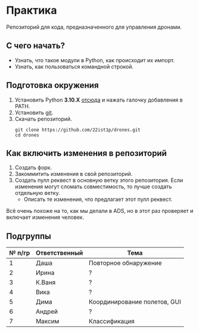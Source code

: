 # Практика

Репозиторий для кода, предназначенного для управления дронами.

## С чего начать?

- Узнать, что такое модули в Python, как происходит их импорт.
- Узнать, как пользоваться командной строкой.

## Подготовка окружения

1. Установить Python **3.10.X** [отсюда](https://www.python.org/ftp/python/3.10.11/python-3.10.11-amd64.exe) и нажать галочку добавления в PATH.
2. Установить [git](https://git-scm.com/download/win). 
3. Скачать репозиторий.
   ```
   git clone https://github.com/22ist1p/drones.git
   cd drones
   ```

## Как включить изменения в репозиторий

1. Создать форк.
2. Закоммитить изменения в свой репозиторий.
3. Создать пулл реквест в основную ветку этого репозитория. Если изменения могут сломать совместимость, то лучше создать отдельную ветку.
   - Описать те изменения, что предлагает этот пулл реквест.

Всё очень похоже на то, как мы делали в ADS, но в этот раз проверяет и включает изменения человек.

## Подгруппы

| № п/гр  | Ответственный |             Тема             |
| ------- | ------------- | ---------------------------- |
| 1       | Даша          | Повторное обнаружение        |
| 2       | Ирина         | ? |
| 3       | К.Ваня        | ? |
| 4       | Вика          | ? |
| 5       | Дима          | Координирование полетов, GUI |
| 6       | Андрей        | ? |
| 7       | Максим        | Классификация                |
